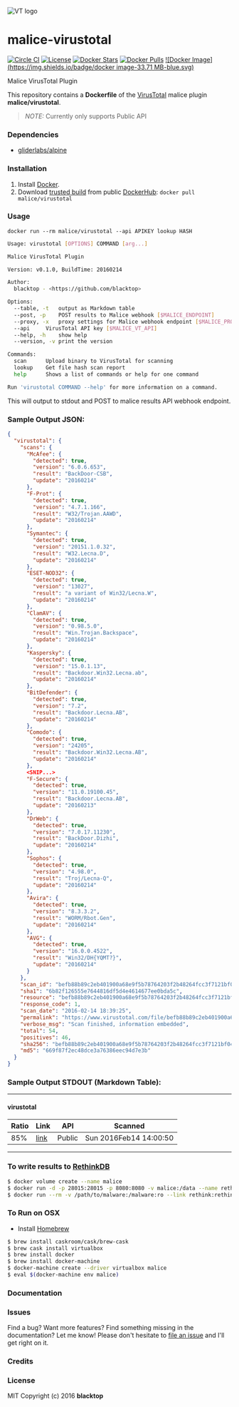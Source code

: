 ![VT logo](https://raw.githubusercontent.com/maliceio/malice-virustotal/master/logo.png)

malice-virustotal
=================

[![Circle CI](https://circleci.com/gh/maliceio/malice-virustotal.png?style=shield)](https://circleci.com/gh/maliceio/malice-virustotal) [![License](http://img.shields.io/:license-mit-blue.svg)](http://doge.mit-license.org) [![Docker Stars](https://img.shields.io/docker/stars/malice/virustotal.svg)](https://hub.docker.com/r/malice/virustotal/) [![Docker Pulls](https://img.shields.io/docker/pulls/malice/virustotal.svg)](https://hub.docker.com/r/malice/virustotal/) [![Docker Image](https://img.shields.io/badge/docker image-33.71 MB-blue.svg)](https://hub.docker.com/r/malice/virustotal/)

Malice VirusTotal Plugin

This repository contains a **Dockerfile** of the [VirusTotal](https://virustotal.com) malice plugin **malice/virustotal**.

> *NOTE:* Currently only supports Public API

### Dependencies

-	[gliderlabs/alpine](https://index.docker.io/_/gliderlabs/alpine/)

### Installation

1.	Install [Docker](https://www.docker.io/).
2.	Download [trusted build](https://hub.docker.com/r/malice/virustotal/) from public [DockerHub](https://hub.docker.com): `docker pull malice/virustotal`

### Usage

```
docker run --rm malice/virustotal --api APIKEY lookup HASH
```

```bash
Usage: virustotal [OPTIONS] COMMAND [arg...]

Malice VirusTotal Plugin

Version: v0.1.0, BuildTime: 20160214

Author:
  blacktop - <https://github.com/blacktop>

Options:
  --table, -t	output as Markdown table
  --post, -p	POST results to Malice webhook [$MALICE_ENDPOINT]
  --proxy, -x	proxy settings for Malice webhook endpoint [$MALICE_PROXY]
  --api 	VirusTotal API key [$MALICE_VT_API]
  --help, -h	show help
  --version, -v	print the version

Commands:
  scan		Upload binary to VirusTotal for scanning
  lookup	Get file hash scan report
  help		Shows a list of commands or help for one command

Run 'virustotal COMMAND --help' for more information on a command.
```

This will output to stdout and POST to malice results API webhook endpoint.

### Sample Output JSON:

```json
{
  "virustotal": {
    "scans": {
      "McAfee": {
        "detected": true,
        "version": "6.0.6.653",
        "result": "BackDoor-CSB",
        "update": "20160214"
      },
      "F-Prot": {
        "detected": true,
        "version": "4.7.1.166",
        "result": "W32/Trojan.AAWD",
        "update": "20160214"
      },
      "Symantec": {
        "detected": true,
        "version": "20151.1.0.32",
        "result": "W32.Lecna.D",
        "update": "20160214"
      },
      "ESET-NOD32": {
        "detected": true,
        "version": "13027",
        "result": "a variant of Win32/Lecna.W",
        "update": "20160214"
      },
      "ClamAV": {
        "detected": true,
        "version": "0.98.5.0",
        "result": "Win.Trojan.Backspace",
        "update": "20160214"
      },
      "Kaspersky": {
        "detected": true,
        "version": "15.0.1.13",
        "result": "Backdoor.Win32.Lecna.ab",
        "update": "20160214"
      },
      "BitDefender": {
        "detected": true,
        "version": "7.2",
        "result": "Backdoor.Lecna.AB",
        "update": "20160214"
      },
      "Comodo": {
        "detected": true,
        "version": "24205",
        "result": "Backdoor.Win32.Lecna.AB",
        "update": "20160214"
      },
      <SNIP...>
      "F-Secure": {
        "detected": true,
        "version": "11.0.19100.45",
        "result": "Backdoor.Lecna.AB",
        "update": "20160213"
      },
      "DrWeb": {
        "detected": true,
        "version": "7.0.17.11230",
        "result": "BackDoor.Dizhi",
        "update": "20160214"
      },
      "Sophos": {
        "detected": true,
        "version": "4.98.0",
        "result": "Troj/Lecna-Q",
        "update": "20160214"
      },
      "Avira": {
        "detected": true,
        "version": "8.3.3.2",
        "result": "WORM/Rbot.Gen",
        "update": "20160214"
      },
      "AVG": {
        "detected": true,
        "version": "16.0.0.4522",
        "result": "Win32/DH{YQMT?}",
        "update": "20160214"
      }
    },
    "scan_id": "befb88b89c2eb401900a68e9f5b78764203f2b48264fcc3f7121bf04a57fd408-1455475165",
    "sha1": "6b82f126555e7644816df5d4e4614677ee0bda5c",
    "resource": "befb88b89c2eb401900a68e9f5b78764203f2b48264fcc3f7121bf04a57fd408",
    "response_code": 1,
    "scan_date": "2016-02-14 18:39:25",
    "permalink": "https://www.virustotal.com/file/befb88b89c2eb401900a68e9f5b78764203f2b48264fcc3f7121bf04a57fd408/analysis/1455475165/",
    "verbose_msg": "Scan finished, information embedded",
    "total": 54,
    "positives": 46,
    "sha256": "befb88b89c2eb401900a68e9f5b78764203f2b48264fcc3f7121bf04a57fd408",
    "md5": "669f87f2ec48dce3a76386eec94d7e3b"
  }
}
```

### Sample Output STDOUT (Markdown Table):

---

#### virustotal

| Ratio | Link                          | API    | Scanned                |
|-------|-------------------------------|--------|------------------------|
| 85%   | [link](http://bit.ly/1ThieJ6) | Public | Sun 2016Feb14 14:00:50 |

---

### To write results to [RethinkDB](https://rethinkdb.com)

```bash
$ docker volume create --name malice
$ docker run -d -p 28015:28015 -p 8080:8080 -v malice:/data --name rethink rethinkdb
$ docker run --rm -v /path/to/malware:/malware:ro --link rethink:rethink malice/virustotal --api APIKEY lookup HASH
```

### To Run on OSX

-	Install [Homebrew](http://brew.sh)

```bash
$ brew install caskroom/cask/brew-cask
$ brew cask install virtualbox
$ brew install docker
$ brew install docker-machine
$ docker-machine create --driver virtualbox malice
$ eval $(docker-machine env malice)
```

### Documentation

### Issues

Find a bug? Want more features? Find something missing in the documentation? Let me know! Please don't hesitate to [file an issue](https://github.com/maliceio/malice-av/issues/new) and I'll get right on it.

### Credits

### License

MIT Copyright (c) 2016 **blacktop**
